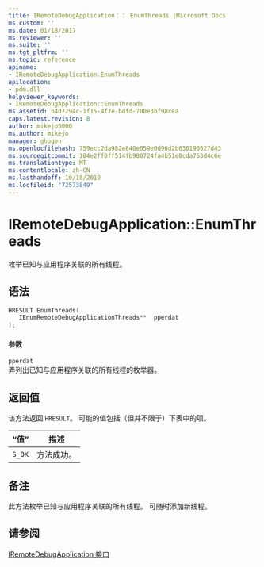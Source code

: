 ```yaml
---
title: IRemoteDebugApplication：： EnumThreads |Microsoft Docs
ms.custom: ''
ms.date: 01/18/2017
ms.reviewer: ''
ms.suite: ''
ms.tgt_pltfrm: ''
ms.topic: reference
apiname:
- IRemoteDebugApplication.EnumThreads
apilocation:
- pdm.dll
helpviewer_keywords:
- IRemoteDebugApplication::EnumThreads
ms.assetid: b4d7294c-1f15-4f7e-bdfd-700e3bf98cea
caps.latest.revision: 8
author: mikejo5000
ms.author: mikejo
manager: ghogen
ms.openlocfilehash: 759ecc2da982e840e059e0d96d2b630190527d43
ms.sourcegitcommit: 184e2ff0ff514fb980724fa4b51e0cda753d4c6e
ms.translationtype: MT
ms.contentlocale: zh-CN
ms.lasthandoff: 10/18/2019
ms.locfileid: "72573849"
---
```

# <a name="iremotedebugapplicationenumthreads"></a>IRemoteDebugApplication::EnumThreads
枚举已知与应用程序关联的所有线程。  
  
## <a name="syntax"></a>语法  
  
```cpp
HRESULT EnumThreads(  
   IEnumRemoteDebugApplicationThreads**  pperdat  
);  
```  
  
#### <a name="parameters"></a>参数  
 `pperdat`  
 弄列出已知与应用程序关联的所有线程的枚举器。  
  
## <a name="return-value"></a>返回值  
 该方法返回 `HRESULT`。 可能的值包括（但并不限于）下表中的项。  
  
|“值”|描述|  
|-----------|-----------------|  
|`S_OK`|方法成功。|  
  
## <a name="remarks"></a>备注  
 此方法枚举已知与应用程序关联的所有线程。 可随时添加新线程。  
  
## <a name="see-also"></a>请参阅  
 [IRemoteDebugApplication 接口](../../winscript/reference/iremotedebugapplication-interface.md)